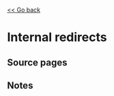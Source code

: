 [<< Go back](https://artoasmith.github.io/sf-preps/)

# Internal redirects

## Source pages

## Notes
